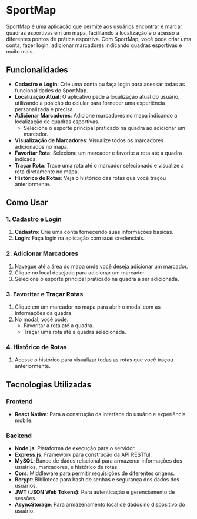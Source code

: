 # SportMap

SportMap é uma aplicação que permite aos usuários encontrar e marcar quadras esportivas em um mapa, facilitando a localização e o acesso a diferentes pontos de prática esportiva. Com SportMap, você pode criar uma conta, fazer login, adicionar marcadores indicando quadras esportivas e muito mais.

## Funcionalidades

- **Cadastro e Login**: Crie uma conta ou faça login para acessar todas as funcionalidades do SportMap.
- **Localização Atual**: O aplicativo pede a localização atual do usuário, utilizando a posição do celular para fornecer uma experiência personalizada e precisa.
- **Adicionar Marcadores**: Adicione marcadores no mapa indicando a localização de quadras esportivas.
  - Selecione o esporte principal praticado na quadra ao adicionar um marcador.
- **Visualização de Marcadores**: Visualize todos os marcadores adicionados no mapa.
- **Favoritar Rota**: Selecione um marcador e favorite a rota até a quadra indicada.
- **Traçar Rota**: Trace uma rota até o marcador selecionado e visualize a rota diretamente no mapa.
- **Histórico de Rotas**: Veja o histórico das rotas que você traçou anteriormente.

## Como Usar

### 1. Cadastro e Login

1. **Cadastro**: Crie uma conta fornecendo suas informações básicas.
2. **Login**: Faça login na aplicação com suas credenciais.

### 2. Adicionar Marcadores

1. Navegue até a área do mapa onde você deseja adicionar um marcador.
2. Clique no local desejado para adicionar um marcador.
3. Selecione o esporte principal praticado na quadra a ser adicionada.

### 3. Favoritar e Traçar Rotas

1. Clique em um marcador no mapa para abrir o modal com as informações da quadra.
2. No modal, você pode:
   - Favoritar a rota até a quadra.
   - Traçar uma rota até a quadra selecionada.

### 4. Histórico de Rotas

1. Acesse o histórico para visualizar todas as rotas que você traçou anteriormente.

## Tecnologias Utilizadas

### Frontend

- **React Native**: Para a construção da interface do usuário e experiência mobile.

### Backend

- **Node.js**: Plataforma de execução para o servidor.
- **Express.js**: Framework para construção da API RESTful.
- **MySQL**: Banco de dados relacional para armazenar informações dos usuários, marcadores, e histórico de rotas.
- **Cors**: Middleware para permitir requisições de diferentes origens.
- **Bcrypt**: Biblioteca para hash de senhas e segurança dos dados dos usuários.
- **JWT (JSON Web Tokens)**: Para autenticação e gerenciamento de sessões.
- **AsyncStorage**: Para armazenamento local de dados no dispositivo do usuário.
